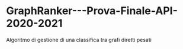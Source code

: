 # GraphRanker---Prova-Finale-API-2020-2021
Algoritmo di gestione di una classifica tra grafi diretti pesati
